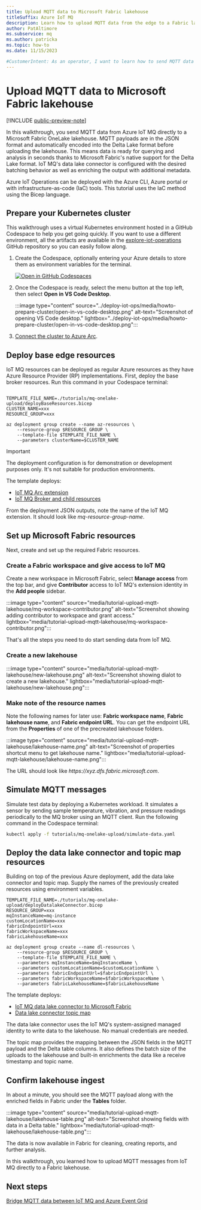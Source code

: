```yaml
---
title: Upload MQTT data to Microsoft Fabric lakehouse
titleSuffix: Azure IoT MQ
description: Learn how to upload MQTT data from the edge to a Fabric lakehouse
author: PatAltimore
ms.subservice: mq
ms.author: patricka
ms.topic: how-to
ms.date: 11/15/2023

#CustomerIntent: As an operator, I want to learn how to send MQTT data from the edge to a lakehouse in the cloud.
---
```


# Upload MQTT data to Microsoft Fabric lakehouse

[!INCLUDE [public-preview-note](../includes/public-preview-note.md)]

In this walkthrough, you send MQTT data from Azure IoT MQ directly to a Microsoft Fabric OneLake lakehouse. MQTT payloads are in the JSON format and automatically encoded into the Delta Lake format before uploading the lakehouse. This means data is ready for querying and analysis in seconds thanks to Microsoft Fabric's native support for the Delta Lake format. IoT MQ's data lake connector is configured with the desired batching behavior as well as enriching the output with additional metadata.

Azure IoT Operations can be deployed with the Azure CLI, Azure portal or with infrastructure-as-code (IaC) tools. This tutorial uses the IaC method using the Bicep language.

## Prepare your Kubernetes cluster

This walkthrough uses a virtual Kubernetes environment hosted in a GitHub Codespace to help you get going quickly. If you want to use a different environment, all the artifacts are available in the [explore-iot-operations](https://github.com/Azure-Samples/explore-iot-operations/tree/main/tutorials/mq-onelake-upload) GitHub repository so you can easily follow along. 

1. Create the Codespace, optionally entering your Azure details to store them as environment variables for the terminal.

    [![Open in GitHub Codespaces](https://github.com/codespaces/badge.svg)](https://codespaces.new/Azure-Samples/explore-iot-operations?quickstart=1)

1. Once the Codespace is ready, select the menu button at the top left, then select **Open in VS Code Desktop**.

    :::image type="content" source="../deploy-iot-ops/media/howto-prepare-cluster/open-in-vs-code-desktop.png" alt-text="Screenshot of opening VS Code desktop." lightbox="../deploy-iot-ops/media/howto-prepare-cluster/open-in-vs-code-desktop.png":::

1. [Connect the cluster to Azure Arc](../deploy-iot-ops/howto-prepare-cluster.md#arc-enable-your-cluster).

## Deploy base edge resources

IoT MQ resources can be deployed as regular Azure resources as they have Azure Resource Provider (RP) implementations. First, deploy the base broker resources. Run this command in your Codespace terminal:

```azurecli

TEMPLATE_FILE_NAME=./tutorials/mq-onelake-upload/deployBaseResources.bicep
CLUSTER_NAME=xxx
RESOURCE_GROUP=xxx

az deployment group create --name az-resources \
    --resource-group $RESOURCE_GROUP \
    --template-file $TEMPLATE_FILE_NAME \
    --parameters clusterName=$CLUSTER_NAME

```

> [!IMPORTANT]
> The deployment configuration is for demonstration or development purposes only. It's not suitable for production environments.

The template deploys:

* [IoT MQ Arc extension](https://github.com/Azure-Samples/explore-iot-operations/blob/a57e3217a93f3478cb2ee1d85acae5e358822621/tutorials/mq-onelake-upload/deployBaseResources.bicep#L124)
* [IoT MQ Broker and child resources](https://github.com/Azure-Samples/explore-iot-operations/blob/a57e3217a93f3478cb2ee1d85acae5e358822621/tutorials/mq-onelake-upload/deployBaseResources.bicep#L191)

From the deployment JSON outputs, note the name of the IoT MQ extension. It should look like *mq-resource-group-name*.

## Set up Microsoft Fabric resources

Next, create and set up the required Fabric resources.

### Create a Fabric workspace and give access to IoT MQ 

Create a new workspace in Microsoft Fabric, select **Manage access** from the top bar, and give **Contributor** access to IoT MQ's extension identity in the **Add people** sidebar.

:::image type="content" source="media/tutorial-upload-mqtt-lakehouse/mq-workspace-contributor.png" alt-text="Screenshot showing adding contributor to workspace and grant access." lightbox="media/tutorial-upload-mqtt-lakehouse/mq-workspace-contributor.png":::

That's all the steps you need to do start sending data from IoT MQ.

### Create a new lakehouse

:::image type="content" source="media/tutorial-upload-mqtt-lakehouse/new-lakehouse.png" alt-text="Screenshot showing dialot to create a new lakehouse." lightbox="media/tutorial-upload-mqtt-lakehouse/new-lakehouse.png":::

### Make note of the resource names

Note the following names for later use: **Fabric workspace name**, **Fabric lakehouse name**, and **Fabric endpoint URL**. You can get the endpoint URL from the **Properties** of one of the precreated lakehouse folders.

:::image type="content" source="media/tutorial-upload-mqtt-lakehouse/lakehouse-name.png" alt-text="Screenshot of properties shortcut menu to get lakehouse name." lightbox="media/tutorial-upload-mqtt-lakehouse/lakehouse-name.png":::

The URL should look like *https:\/\/xyz\.dfs\.fabric\.microsoft\.com*.

## Simulate MQTT messages 

Simulate test data by deploying a Kubernetes workload. It simulates a sensor by sending sample temperature, vibration, and pressure readings periodically to the MQ broker using an MQTT client. Run the following command in the Codespace terminal:

```bash
kubectl apply -f tutorials/mq-onelake-upload/simulate-data.yaml
```

## Deploy the data lake connector and topic map resources

Building on top of the previous Azure deployment, add the data lake connector and topic map. Supply the names of the previously created resources using environment variables.

```azurecli
TEMPLATE_FILE_NAME=./tutorials/mq-onelake-upload/deployDatalakeConnector.bicep
RESOURCE_GROUP=xxx
mqInstanceName=mq-instance
customLocationName=xxx
fabricEndpointUrl=xxx
fabricWorkspaceName=xxx
fabricLakehouseName=xxx

az deployment group create --name dl-resources \
    --resource-group $RESOURCE_GROUP \
    --template-file $TEMPLATE_FILE_NAME \
    --parameters mqInstanceName=$mqInstanceName \
    --parameters customLocationName=$customLocationName \
    --parameters fabricEndpointUrl=$fabricEndpointUrl \
    --parameters fabricWorkspaceName=$fabricWorkspaceName \
    --parameters fabricLakehouseName=$fabricLakehouseName
```

The template deploys:

* [IoT MQ data lake connector to Microsoft Fabric](https://github.com/Azure-Samples/explore-iot-operations/blob/a57e3217a93f3478cb2ee1d85acae5e358822621/tutorials/mq-onelake-upload/deployDatalakeConnector.bicep#L21)
* [Data lake connector topic map](https://github.com/Azure-Samples/explore-iot-operations/blob/a57e3217a93f3478cb2ee1d85acae5e358822621/tutorials/mq-onelake-upload/deployDatalakeConnector.bicep#L56)

The data lake connector uses the IoT MQ's system-assigned managed identity to write data to the lakehouse. No manual credentials are needed.

The topic map provides the mapping between the JSON fields in the MQTT payload and the Delta table columns. It also defines the batch size of the uploads to the lakehouse and built-in enrichments the data like a receive timestamp and topic name.

## Confirm lakehouse ingest

In about a minute, you should see the MQTT payload along with the enriched fields in Fabric under the **Tables** folder.

:::image type="content" source="media/tutorial-upload-mqtt-lakehouse/lakehouse-table.png" alt-text="Screenshot showing fields with data in a Delta table." lightbox="media/tutorial-upload-mqtt-lakehouse/lakehouse-table.png":::

The data is now available in Fabric for cleaning, creating reports, and further analysis.

In this walkthrough, you learned how to upload MQTT messages from IoT MQ directly to a Fabric lakehouse.

## Next steps

[Bridge MQTT data between IoT MQ and Azure Event Grid](tutorial-connect-event-grid.md)